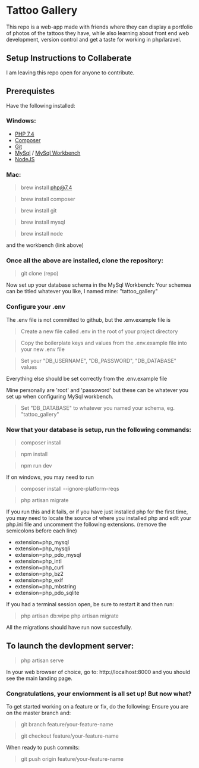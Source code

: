 <h1>Tattoo Gallery</h1>
This repo is a web-app made with friends where they can display a portfolio of photos of the tattoos they have, while also learning about front end web development, version control and get a taste for working in php/laravel.

<h2>Setup Instructions to Collaberate</h2>
I am leaving this repo open for anyone to contribute.

## Prerequistes
Have the following installed:
### Windows:
* [PHP 7.4](https://windows.php.net/download#php-7.4)
* [Composer](https://getcomposer.org/)
* [Git](https://git-scm.com/downloads)
* [MySql](https://dev.mysql.com/downloads/installer/) / [MySql Workbench](https://dev.mysql.com/downloads/workbench/)
* [NodeJS](https://nodejs.org/en/)

### Mac:
>brew install php@7.4

>brew install composer

>brew install git

>brew install mysql

>brew install node

and the workbench (link above)

### Once all the above are installed, clone the repository:
>git clone (repo)

Now set up your database schema in the MySql Workbench:
Your schemea can be titled whatever you like, I named mine: "tattoo_gallery"

### Configure your .env
The .env file is not committed to github, but the .env.example file is
>Create a new file called .env in the root of your project directory

>Copy the boilerplate keys and values from the .env.example file into your new .env file

>Set your "DB_USERNAME", "DB_PASSWORD", "DB_DATABASE" values

Everything else should be set correctly from the .env.example file

Mine personally are 'root' and 'passoword' but these can be whatever you set up when configuring MySql workbench.
>Set "DB_DATABASE" to whatever you named your schema, eg. "tattoo_gallery"

### Now that your database is setup, run the following commands:
>composer install

>npm install

>npm run dev

If on windows, you may need to run 
>composer install --ignore-platform-reqs

>php artisan migrate

If you run this and it fails, or if you have just installed php for the first time, you may need to locate the source of where you installed php and edit your php.ini file and uncomment the following extensions. (remove the semicolons before each line)
* extension=php_mysql
* extension=php_mysqli
* extension=php_pdo_mysql
* extension=php_intl
* extension=php_curl
* extension=php_bz2
* extension=php_exif
* extension=php_mbstring
* extension=php_pdo_sqlite

If you had a terminal session open, be sure to restart it and then run:
>php artisan db:wipe
>php artisan migrate

All the migrations should have run now succesfully.

## To launch the devlopment server:

>php artisan serve

In your web browser of choice, go to: http://localhost:8000 and you should see the main landing page.

### Congratulations, your enviornment is all set up! But now what?

To get started working on a feature or fix, do the following:
Ensure you are on the master branch and:
>git branch feature/your-feature-name

>git checkout feature/your-feature-name

When ready to push commits:

>git push origin feature/your-feature-name
